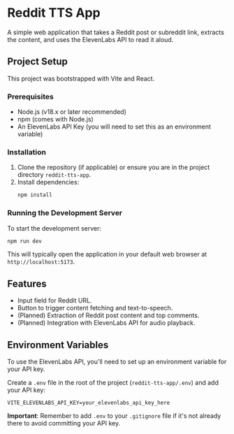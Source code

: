 
# Reddit TTS App

A simple web application that takes a Reddit post or subreddit link, extracts the content, and uses the ElevenLabs API to read it aloud.

## Project Setup

This project was bootstrapped with Vite and React.

### Prerequisites

- Node.js (v18.x or later recommended)
- npm (comes with Node.js)
- An ElevenLabs API Key (you will need to set this as an environment variable)

### Installation

1.  Clone the repository (if applicable) or ensure you are in the project directory `reddit-tts-app`.
2.  Install dependencies:
    ```bash
    npm install
    ```

### Running the Development Server

To start the development server:

```bash
npm run dev
```

This will typically open the application in your default web browser at `http://localhost:5173`.

## Features

-   Input field for Reddit URL.
-   Button to trigger content fetching and text-to-speech.
-   (Planned) Extraction of Reddit post content and top comments.
-   (Planned) Integration with ElevenLabs API for audio playback.

## Environment Variables

To use the ElevenLabs API, you'll need to set up an environment variable for your API key.

Create a `.env` file in the root of the project (`reddit-tts-app/.env`) and add your API key:

```
VITE_ELEVENLABS_API_KEY=your_elevenlabs_api_key_here
```

**Important**: Remember to add `.env` to your `.gitignore` file if it's not already there to avoid committing your API key.
